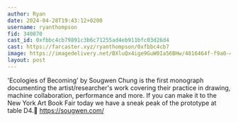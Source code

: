 ```yaml
---
author: Ryan
date: 2024-04-28T19:43:12+0200
username: ryanthompson
fid: 340870
cast_id: 0xfbbc4cb79891c3b6c71255ad4eb911bfc03d26d4
cast: https://farcaster.xyz/ryanthompson/0xfbbc4cb7
image: https://imagedelivery.net/BXluQx4ige9GuW0Ia56BHw/4816464f-f9a0-433c-c1a7-14fe6f923000/original
layout: post
---
```


'Ecologies of Becoming' by Sougwen Chung is the first monograph documenting the artist/researcher's work covering their practice in drawing, machine collaboration, performance and more. If you can make it to the New York Art Book Fair today we have a sneak peak of the prototype at table D4.🤍
https://sougwen.com/

<img src='https://imagedelivery.net/BXluQx4ige9GuW0Ia56BHw/4816464f-f9a0-433c-c1a7-14fe6f923000/original' alt='' referrerpolicy='no-referrer'/>
<img src='https://imagedelivery.net/BXluQx4ige9GuW0Ia56BHw/20919415-9792-455c-7f74-1f2af8238a00/original' alt='' referrerpolicy='no-referrer'/>
